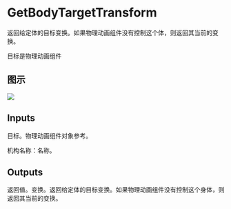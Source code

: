 # GetBodyTargetTransform

返回给定体的目标变换。如果物理动画组件没有控制这个体，则返回其当前的变换。

目标是物理动画组件

## 图示

![]($-20221218-20202753.png)

## Inputs

目标。物理动画组件对象参考。

机构名称：名称。  

## Outputs

返回值。变换。返回给定体的目标变换。如果物理动画组件没有控制这个身体，则返回其当前的变换。
